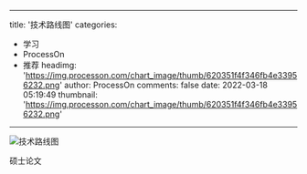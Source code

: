 
---
title: '技术路线图'
categories: 
 - 学习
 - ProcessOn
 - 推荐
headimg: 'https://img.processon.com/chart_image/thumb/620351f4f346fb4e33956232.png'
author: ProcessOn
comments: false
date: 2022-03-18 05:19:49
thumbnail: 'https://img.processon.com/chart_image/thumb/620351f4f346fb4e33956232.png'
---

<div>   
<img class="thumb" alt="技术路线图" src="https://img.processon.com/chart_image/thumb/620351f4f346fb4e33956232.png" referrerpolicy="no-referrer">
<p>硕士论文</p>  
</div>
            